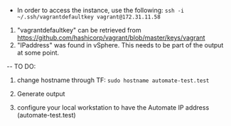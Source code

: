 - In order to access the instance, use the following:
``ssh -i ~/.ssh/vagrantdefaultkey vagrant@172.31.11.58``  

1. "vagrantdefaultkey" can be retrieved from https://github.com/hashicorp/vagrant/blob/master/keys/vagrant
2. "IPaddress" was found in vSphere. This needs to be part of the output at some point.



-- TO DO:
1. change hostname through TF: 
`sudo hostname automate-test.test`

1. Generate output


2. configure your local workstation to have the Automate IP address (automate-test.test)